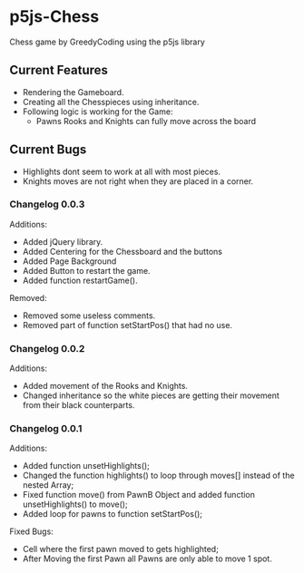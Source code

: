 # p5js-Chess

Chess game by GreedyCoding using the p5js library


## Current Features
 - Rendering the Gameboard.
 - Creating all the Chesspieces using inheritance.
 - Following logic is working for the Game:
    - Pawns Rooks and Knights can fully move across the board


## Current Bugs
  - Highlights dont seem to work at all with most pieces.
  - Knights moves are not right when they are placed in a corner.

### Changelog 0.0.3
  Additions:
  - Added jQuery library.
  - Added Centering for the Chessboard and the buttons
  - Added Page Background
  - Added Button to restart the game.
  - Added function restartGame().

  Removed:
  - Removed some useless comments.
  - Removed part of function setStartPos() that had no use.

### Changelog 0.0.2
  Additions:
  - Added movement of the Rooks and Knights.
  - Changed inheritance so the white pieces are getting their movement from their black counterparts.



### Changelog 0.0.1
  Additions:
  - Added function unsetHighlights();
  - Changed the function highlights() to loop through moves[] instead of the nested Array;
  - Fixed function move() from PawnB Object and added function unsetHighlights() to move();
  - Added loop for pawns to function setStartPos();

  Fixed Bugs:
  - Cell where the first pawn moved to gets highlighted;
  - After Moving the first Pawn all Pawns are only able to move 1 spot.
